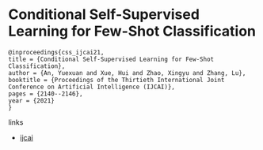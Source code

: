 # Conditional Self-Supervised Learning for Few-Shot Classification

```
@inproceedings{css_ijcai21,
title = {Conditional Self-Supervised Learning for Few-Shot Classification},
author = {An, Yuexuan and Xue, Hui and Zhao, Xingyu and Zhang, Lu},
booktitle = {Proceedings of the Thirtieth International Joint Conference on Artificial Intelligence (IJCAI)},
pages = {2140--2146},
year = {2021}
}
```

links
- [ijcai](https://www.ijcai.org/Proceedings/2021/295)
